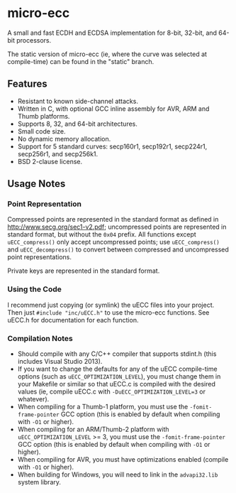 micro-ecc
==========

A small and fast ECDH and ECDSA implementation for 8-bit, 32-bit, and 64-bit processors.

The static version of micro-ecc (ie, where the curve was selected at compile-time) can be found in the "static" branch.

Features
--------

 * Resistant to known side-channel attacks.
 * Written in C, with optional GCC inline assembly for AVR, ARM and Thumb platforms.
 * Supports 8, 32, and 64-bit architectures.
 * Small code size.
 * No dynamic memory allocation.
 * Support for 5 standard curves: secp160r1, secp192r1, secp224r1, secp256r1, and secp256k1.
 * BSD 2-clause license.

Usage Notes
-----------
### Point Representation ###
Compressed points are represented in the standard format as defined in http://www.secg.org/sec1-v2.pdf; uncompressed points are represented in standard format, but without the `0x04` prefix. All functions except `uECC_compress()` only accept uncompressed points; use `uECC_compress()` and `uECC_decompress()` to convert between compressed and uncompressed point representations.

Private keys are represented in the standard format.

### Using the Code ###

I recommend just copying (or symlink) the uECC files into your project. Then just `#include "inc/uECC.h"` to use the micro-ecc functions.
See uECC.h for documentation for each function.

### Compilation Notes ###

 * Should compile with any C/C++ compiler that supports stdint.h (this includes Visual Studio 2013).
 * If you want to change the defaults for any of the uECC compile-time options (such as `uECC_OPTIMIZATION_LEVEL`), you must change them in your Makefile or similar so that uECC.c is compiled with the desired values (ie, compile uECC.c with `-DuECC_OPTIMIZATION_LEVEL=3` or whatever).
 * When compiling for a Thumb-1 platform, you must use the `-fomit-frame-pointer` GCC option (this is enabled by default when compiling with `-O1` or higher).
 * When compiling for an ARM/Thumb-2 platform with `uECC_OPTIMIZATION_LEVEL` >= 3, you must use the `-fomit-frame-pointer` GCC option (this is enabled by default when compiling with `-O1` or higher).
 * When compiling for AVR, you must have optimizations enabled (compile with `-O1` or higher).
 * When building for Windows, you will need to link in the `advapi32.lib` system library.

